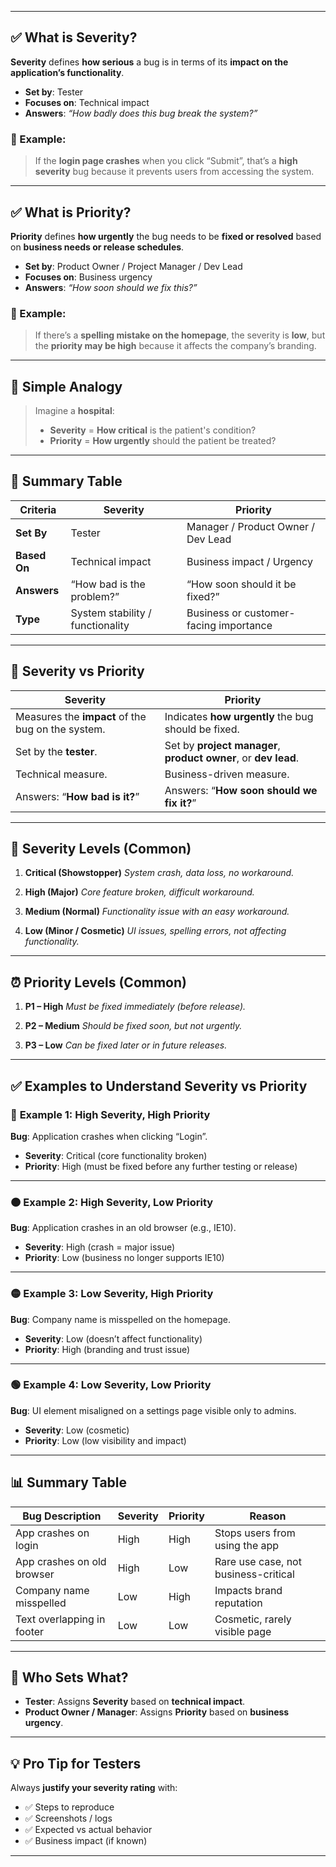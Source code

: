 
---

## ✅ **What is Severity?**

**Severity** defines **how serious** a bug is in terms of its **impact on the application’s functionality**.

* **Set by**: Tester
* **Focuses on**: Technical impact
* **Answers**: *“How badly does this bug break the system?”*

### 🔷 Example:

> If the **login page crashes** when you click “Submit”, that’s a **high severity** bug because it prevents users from accessing the system.

---

## ✅ **What is Priority?**

**Priority** defines **how urgently** the bug needs to be **fixed or resolved** based on **business needs or release schedules**.

* **Set by**: Product Owner / Project Manager / Dev Lead
* **Focuses on**: Business urgency
* **Answers**: *“How soon should we fix this?”*

### 🔷 Example:

> If there’s a **spelling mistake on the homepage**, the severity is **low**, but the **priority may be high** because it affects the company’s branding.

---

## 📝 **Simple Analogy**

> Imagine a **hospital**:
>
> * **Severity** = **How critical** is the patient's condition?
> * **Priority** = **How urgently** should the patient be treated?

---

## 🔁 **Summary Table**

| **Criteria** | **Severity**                     | **Priority**                           |
| ------------ | -------------------------------- | -------------------------------------- |
| **Set By**   | Tester                           | Manager / Product Owner / Dev Lead     |
| **Based On** | Technical impact                 | Business impact / Urgency              |
| **Answers**  | “How bad is the problem?”        | “How soon should it be fixed?”         |
| **Type**     | System stability / functionality | Business or customer-facing importance |

---

## 📌 **Severity vs Priority**

| **Severity**                                      | **Priority**                                                    |
| ------------------------------------------------- | --------------------------------------------------------------- |
| Measures the **impact** of the bug on the system. | Indicates **how urgently** the bug should be fixed.             |
| Set by the **tester**.                            | Set by **project manager**, **product owner**, or **dev lead**. |
| Technical measure.                                | Business-driven measure.                                        |
| Answers: “**How bad is it?**”                     | Answers: “**How soon should we fix it?**”                       |

---

## 🧩 **Severity Levels (Common)**

1. **Critical (Showstopper)**
   *System crash, data loss, no workaround.*

2. **High (Major)**
   *Core feature broken, difficult workaround.*

3. **Medium (Normal)**
   *Functionality issue with an easy workaround.*

4. **Low (Minor / Cosmetic)**
   *UI issues, spelling errors, not affecting functionality.*

---

## ⏰ **Priority Levels (Common)**

1. **P1 – High**
   *Must be fixed immediately (before release).*

2. **P2 – Medium**
   *Should be fixed soon, but not urgently.*

3. **P3 – Low**
   *Can be fixed later or in future releases.*

---

## ✅ **Examples to Understand Severity vs Priority**

### 🔴 **Example 1: High Severity, High Priority**

**Bug**: Application crashes when clicking “Login”.

* **Severity**: Critical (core functionality broken)
* **Priority**: High (must be fixed before any further testing or release)

---

### 🟠 **Example 2: High Severity, Low Priority**

**Bug**: Application crashes in an old browser (e.g., IE10).

* **Severity**: High (crash = major issue)
* **Priority**: Low (business no longer supports IE10)

---

### 🟡 **Example 3: Low Severity, High Priority**

**Bug**: Company name is misspelled on the homepage.

* **Severity**: Low (doesn’t affect functionality)
* **Priority**: High (branding and trust issue)

---

### 🟢 **Example 4: Low Severity, Low Priority**

**Bug**: UI element misaligned on a settings page visible only to admins.

* **Severity**: Low (cosmetic)
* **Priority**: Low (low visibility and impact)

---

## 📊 **Summary Table**

| **Bug Description**        | **Severity** | **Priority** | **Reason**                           |
| -------------------------- | ------------ | ------------ | ------------------------------------ |
| App crashes on login       | High         | High         | Stops users from using the app       |
| App crashes on old browser | High         | Low          | Rare use case, not business-critical |
| Company name misspelled    | Low          | High         | Impacts brand reputation             |
| Text overlapping in footer | Low          | Low          | Cosmetic, rarely visible page        |

---

## 👥 **Who Sets What?**

* **Tester**: Assigns **Severity** based on **technical impact**.
* **Product Owner / Manager**: Assigns **Priority** based on **business urgency**.

---

## 💡 **Pro Tip for Testers**

Always **justify your severity rating** with:

* ✅ Steps to reproduce
* ✅ Screenshots / logs
* ✅ Expected vs actual behavior
* ✅ Business impact (if known)

---

